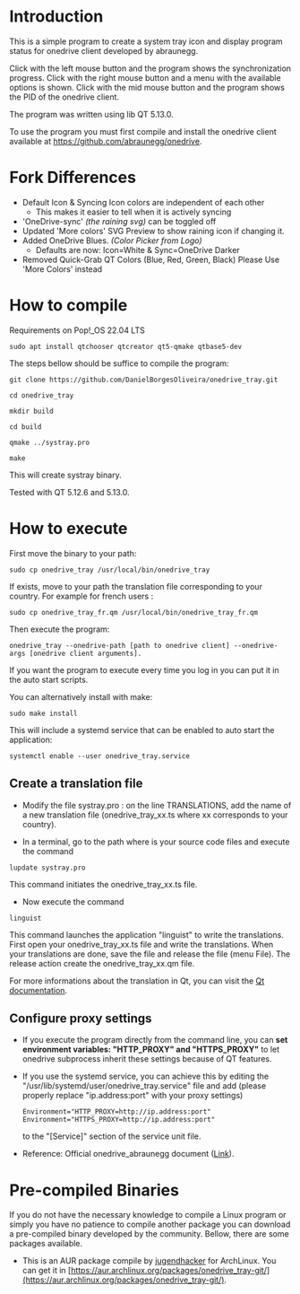 # Introduction

This is a simple program to create a system tray icon and display program status for onedrive client developed by abraunegg.

Click with the left mouse button and the program shows the synchronization progress.
Click with the right mouse button and a menu with the available options is shown.
Click with the mid mouse button and the program shows the PID of the onedrive client.

The program was written using lib QT 5.13.0.

To use the program you must first compile and install the onedrive client available at https://github.com/abraunegg/onedrive.


# Fork Differences
* Default Icon & Syncing Icon colors are independent of each other
  * This makes it easier to tell when it is actively syncing 
* 'OneDrive-sync' *(the raining svg)* can be toggled off
* Updated 'More colors' SVG Preview to show raining icon if changing it.
* Added OneDrive Blues. *(Color Picker from Logo)*
  * Defaults are now: Icon=White & Sync=OneDrive Darker
* Removed Quick-Grab QT Colors (Blue, Red, Green, Black) Please Use 'More Colors' instead

# How to compile

Requirements on Pop!_OS 22.04 LTS
```
sudo apt install qtchooser qtcreator qt5-qmake qtbase5-dev
```

The steps bellow should be suffice to compile the program:
```
git clone https://github.com/DanielBorgesOliveira/onedrive_tray.git

cd onedrive_tray

mkdir build

cd build

qmake ../systray.pro

make
```

This will create systray binary.

Tested with QT 5.12.6 and 5.13.0.

# How to execute

First move the binary to your path:

```
sudo cp onedrive_tray /usr/local/bin/onedrive_tray
```

If exists, move to your path the translation file corresponding to your country. For example for french users :

```
sudo cp onedrive_tray_fr.qm /usr/local/bin/onedrive_tray_fr.qm
```

Then execute the program:

```
onedrive_tray --onedrive-path [path to onedrive client] --onedrive-args [onedrive client arguments].
```

If you want the program to execute every time you log in you can put it in the auto start scripts.

You can alternatively install with make:

```
sudo make install
```

This will include a systemd service that can be enabled to auto start the application:

```
systemctl enable --user onedrive_tray.service
```

## Create a translation file

- Modify the file systray.pro : on the line TRANSLATIONS, add the name of a new translation file (onedrive_tray_xx.ts where xx corresponds to your country).

- In a terminal, go to the path where is your source code files and execute the command

```
lupdate systray.pro
```

This command initiates the onedrive_tray_xx.ts file.

- Now execute the command

```
linguist
```

This command launches the application "linguist" to write the translations. First open your onedrive_tray_xx.ts file and write the translations. When your translations are done, save the file and release the file (menu File). The release action create the onedrive_tray_xx.qm file.

For more informations about the translation in Qt, you can visit the [Qt documentation](https://doc.qt.io/qt-5/qtlinguist-index.html).

## Configure proxy settings

- If you execute the program directly from the command line, you can **set environment variables: "HTTP_PROXY" and "HTTPS_PROXY"** to let onedrive subprocess inherit these settings because of QT features.

- If you use the systemd service, you can achieve this by editing the "/usr/lib/systemd/user/onedrive_tray.service" file and add (please properly replace "ip.address:port" with your proxy settings)

  ```
  Environment="HTTP_PROXY=http://ip.address:port"
  Environment="HTTPS_PROXY=http://ip.address:port"
  ```

  to the "[Service]" section of the service unit file.
  
- Reference: Official onedrive_abraunegg document ([Link](https://github.com/abraunegg/onedrive/blob/master/docs/USAGE.md#access-onedrive-service-through-a-proxy)).

# Pre-compiled Binaries

If you do not have the necessary knowledge to compile a Linux program or simply you have no patience to compile another package you can download a pre-compiled binary developed by the community. Bellow, there are some packages available.

- This is an AUR package compile by [jugendhacker](https://github.com/jugendhacker) for ArchLinux. You can get it in [https://aur.archlinux.org/packages/onedrive_tray-git/](https://aur.archlinux.org/packages/onedrive_tray-git/).
